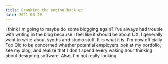 ```yaml
---
title: Cranking the engine back up
date: 2021-03-20
---
```




I think I'm going to maybe do some blogging again? I've always had trouble with writing in the blog because I feel like it should be about UX. I generally want to write about synths and studio stuff. It is what it is. I'm now officially Too Old to be concerned whether potential employers look at my portfolio, see my blog, and realize that I don't spend every waking hour thinking about designing software. Also, I'm not really looking.
